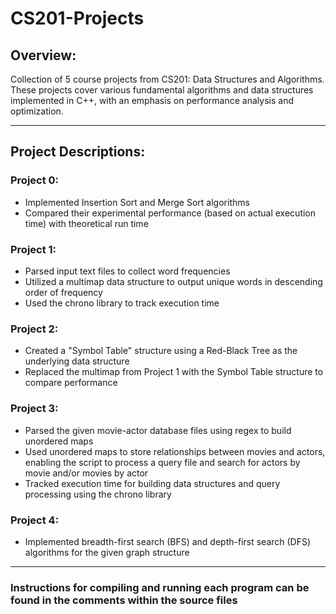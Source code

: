 # CS201-Projects
## Overview:
Collection of 5 course projects from CS201: Data Structures and Algorithms. These projects cover various fundamental algorithms and data structures implemented in C++, with an emphasis on performance analysis and optimization.

---
## Project Descriptions:
### Project 0: 
* Implemented Insertion Sort and Merge Sort algorithms
* Compared their experimental performance (based on actual execution time) with theoretical run time

### Project 1:
* Parsed input text files to collect word frequencies
* Utilized a multimap data structure to output unique words in descending order of frequency
* Used the chrono library to track execution time

### Project 2:
* Created a "Symbol Table" structure using a Red-Black Tree as the underlying data structure
* Replaced the multimap from Project 1 with the Symbol Table structure to compare performance

### Project 3:
* Parsed the given movie-actor database files using regex to build unordered maps
* Used unordered maps to store relationships between movies and actors, enabling the script to process a query file and search for actors by movie and/or movies by actor
* Tracked execution time for building data structures and query processing using the chrono library

### Project 4:
* Implemented breadth-first search (BFS) and depth-first search (DFS) algorithms for the given graph structure

---

### Instructions for compiling and running each program can be found in the comments within the source files
